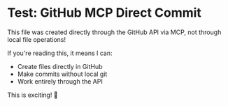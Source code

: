 # Test: GitHub MCP Direct Commit

This file was created directly through the GitHub API via MCP, not through local file operations!

If you're reading this, it means I can:
- Create files directly in GitHub
- Make commits without local git
- Work entirely through the API

This is exciting! 🚀
